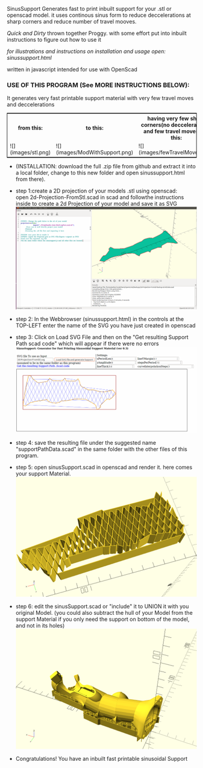SinusSupport
Generates fast to print inbuilt support for your .stl or openscad model.
it uses continous sinus form to reduce deccelerations at sharp corners and reduce number of travel mooves.


*Quick and Dirty* thrown together Proggy. with some effort put into inbuilt instructions to figure out how to use it

*for illustrations and instructions on installation and usage open:
sinussupport.html*

written in javascript intended for use with OpenScad

### USE OF THIS PROGRAM (See MORE INSTRUCTIONS BELOW):  
It generates very fast printable support material with very few travel moves and deccelerations

<table style="border:1px solid black;">

<tbody>

<tr>

<th>from this:</th>

<th>to this:</th>

<th>having very few sharp corners(no deccelerations) and few travel moves like this:</th>

</tr>

<tr>

<td>  
![](images/stl.png)</td>

<td>  
![](images/ModWithSupport.png)</td>

<td>  
![](images/fewTravelMoves.png)</td>

</tr>

</tbody>

</table>

*   (INSTALLATION: download the full .zip file from github and extract it into a local folder, change to this new folder and open sinussupport.html from there).

*   step 1:create a 2D projection of your models .stl using openscad:  
    open 2d-Projection-FromStl.scad in scad and followthe instructions inside to create a 2d Projection of your model and save it as SVG  
    ![](images/2d-projection.png)

*   step 2: In the Webbrowser (sinussupport.html) in the controls at the TOP-LEFT enter the name of the SVG you have just created in openscad

*   step 3: Click on Load SVG File and then on the "Get resulting Support Path scad code" which will appear if there were no errors  
    ![](images/supportCreated.png)

*   step 4: save the resulting file under the suggested name "supportPathData.scad" in the same folder with the other files of this program.

*   step 5: open sinusSupport.scad in openscad and render it. here comes your support Material.  
    ![](images/supportMaterial.png)

*   step 6: edit the sinusSupport.scad or "include" it to UNION it with you original Model. (you could also subtract the hull of your Model from the support Material if you only need the support on bottom of the model, and not in its holes)  
    ![](images/withSupport.png)

*   Congratulations! You have an inbuilt fast printable sinusoidal Support

</div>

</div>
